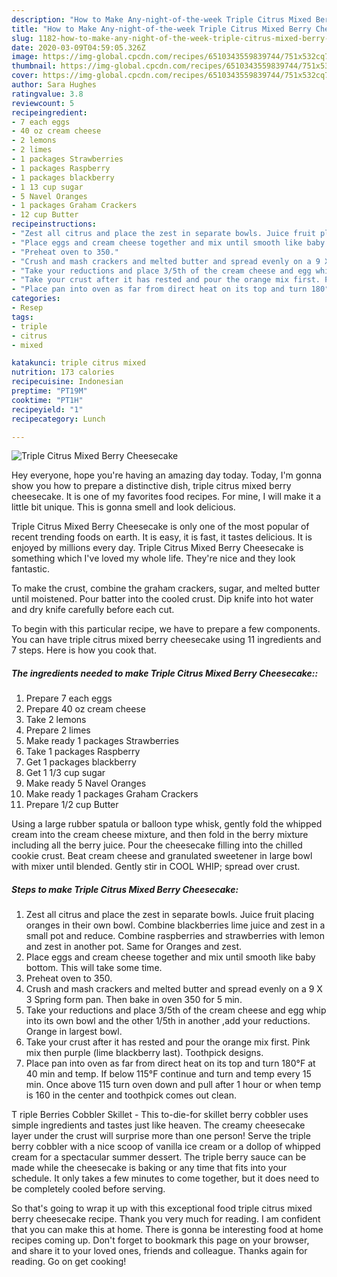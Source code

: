 ```yaml
---
description: "How to Make Any-night-of-the-week Triple Citrus Mixed Berry Cheesecake"
title: "How to Make Any-night-of-the-week Triple Citrus Mixed Berry Cheesecake"
slug: 1182-how-to-make-any-night-of-the-week-triple-citrus-mixed-berry-cheesecake
date: 2020-03-09T04:59:05.326Z
image: https://img-global.cpcdn.com/recipes/6510343559839744/751x532cq70/triple-citrus-mixed-berry-cheesecake-recipe-main-photo.jpg
thumbnail: https://img-global.cpcdn.com/recipes/6510343559839744/751x532cq70/triple-citrus-mixed-berry-cheesecake-recipe-main-photo.jpg
cover: https://img-global.cpcdn.com/recipes/6510343559839744/751x532cq70/triple-citrus-mixed-berry-cheesecake-recipe-main-photo.jpg
author: Sara Hughes
ratingvalue: 3.8
reviewcount: 5
recipeingredient:
- 7 each eggs
- 40 oz cream cheese
- 2 lemons
- 2 limes
- 1 packages Strawberries
- 1 packages Raspberry
- 1 packages blackberry
- 1 13 cup sugar
- 5 Navel Oranges
- 1 packages Graham Crackers
- 12 cup Butter
recipeinstructions:
- "Zest all citrus and place the zest in separate bowls. Juice fruit placing oranges in their own bowl. Combine blackberries lime juice and zest in a small pot and reduce. Combine raspberries and strawberries with lemon and zest in another pot. Same for Oranges and zest."
- "Place eggs and cream cheese together and mix until smooth like baby bottom. This will take some time."
- "Preheat oven to 350."
- "Crush and mash crackers and melted butter and spread evenly on a 9 X 3 Spring form pan. Then bake in oven 350 for 5 min."
- "Take your reductions and place 3/5th of the cream cheese and egg whip into its own bowl and the other 1/5th in another ,add your reductions. Orange in largest bowl."
- "Take your crust after it has rested and pour the orange mix first. Pink mix then purple (lime blackberry last). Toothpick designs."
- "Place pan into oven as far from direct heat on its top and turn 180°F at 40 min and temp. If below 115°F continue and turn and temp every 15 min. Once above 115 turn oven down and pull after 1 hour or when temp is 160 in the center and toothpick comes out clean."
categories:
- Resep
tags:
- triple
- citrus
- mixed

katakunci: triple citrus mixed
nutrition: 173 calories
recipecuisine: Indonesian
preptime: "PT19M"
cooktime: "PT1H"
recipeyield: "1"
recipecategory: Lunch

---
```



![Triple Citrus Mixed Berry Cheesecake](https://img-global.cpcdn.com/recipes/6510343559839744/751x532cq70/triple-citrus-mixed-berry-cheesecake-recipe-main-photo.jpg)

Hey everyone, hope you're having an amazing day today. Today, I'm gonna show you how to prepare a distinctive dish, triple citrus mixed berry cheesecake. It is one of my favorites food recipes. For mine, I will make it a little bit unique. This is gonna smell and look delicious.

Triple Citrus Mixed Berry Cheesecake is only one of the most popular of recent trending foods on earth. It is easy, it is fast, it tastes delicious. It is enjoyed by millions every day. Triple Citrus Mixed Berry Cheesecake is something which I've loved my whole life. They're nice and they look fantastic.

To make the crust, combine the graham crackers, sugar, and melted butter until moistened. Pour batter into the cooled crust. Dip knife into hot water and dry knife carefully before each cut.


To begin with this particular recipe, we have to prepare a few components. You can have triple citrus mixed berry cheesecake using 11 ingredients and 7 steps. Here is how you cook that.

##### The ingredients needed to make Triple Citrus Mixed Berry Cheesecake::

1. Prepare 7 each eggs
1. Prepare 40 oz cream cheese
1. Take 2 lemons
1. Prepare 2 limes
1. Make ready 1 packages Strawberries
1. Take 1 packages Raspberry
1. Get 1 packages blackberry
1. Get 1 1/3 cup sugar
1. Make ready 5 Navel Oranges
1. Make ready 1 packages Graham Crackers
1. Prepare 1/2 cup Butter


Using a large rubber spatula or balloon type whisk, gently fold the whipped cream into the cream cheese mixture, and then fold in the berry mixture including all the berry juice. Pour the cheesecake filling into the chilled cookie crust. Beat cream cheese and granulated sweetener in large bowl with mixer until blended. Gently stir in COOL WHIP; spread over crust. 

##### Steps to make Triple Citrus Mixed Berry Cheesecake:

1. Zest all citrus and place the zest in separate bowls. Juice fruit placing oranges in their own bowl. Combine blackberries lime juice and zest in a small pot and reduce. Combine raspberries and strawberries with lemon and zest in another pot. Same for Oranges and zest.
1. Place eggs and cream cheese together and mix until smooth like baby bottom. This will take some time.
1. Preheat oven to 350.
1. Crush and mash crackers and melted butter and spread evenly on a 9 X 3 Spring form pan. Then bake in oven 350 for 5 min.
1. Take your reductions and place 3/5th of the cream cheese and egg whip into its own bowl and the other 1/5th in another ,add your reductions. Orange in largest bowl.
1. Take your crust after it has rested and pour the orange mix first. Pink mix then purple (lime blackberry last). Toothpick designs.
1. Place pan into oven as far from direct heat on its top and turn 180°F at 40 min and temp. If below 115°F continue and turn and temp every 15 min. Once above 115 turn oven down and pull after 1 hour or when temp is 160 in the center and toothpick comes out clean.


T riple Berries Cobbler Skillet - This to-die-for skillet berry cobbler uses simple ingredients and tastes just like heaven. The creamy cheesecake layer under the crust will surprise more than one person! Serve the triple berry cobbler with a nice scoop of vanilla ice cream or a dollop of whipped cream for a spectacular summer dessert. The triple berry sauce can be made while the cheesecake is baking or any time that fits into your schedule. It only takes a few minutes to come together, but it does need to be completely cooled before serving. 

So that's going to wrap it up with this exceptional food triple citrus mixed berry cheesecake recipe. Thank you very much for reading. I am confident that you can make this at home. There is gonna be interesting food at home recipes coming up. Don't forget to bookmark this page on your browser, and share it to your loved ones, friends and colleague. Thanks again for reading. Go on get cooking!

